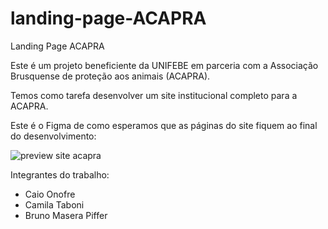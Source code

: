 # landing-page-ACAPRA
Landing Page ACAPRA

Este é um projeto beneficiente da UNIFEBE em parceria com a Associação Brusquense de proteção aos animais (ACAPRA).

Temos como tarefa desenvolver um site institucional completo para a ACAPRA.

Este é o Figma de como esperamos que as páginas do site fiquem ao final do desenvolvimento:

![preview site acapra](https://github.com/user-attachments/assets/e7ee5cbc-b8cd-49be-a2b1-26a8b034ceb0)

Integrantes do trabalho:
- Caio Onofre
- Camila Taboni
- Bruno Masera Piffer
